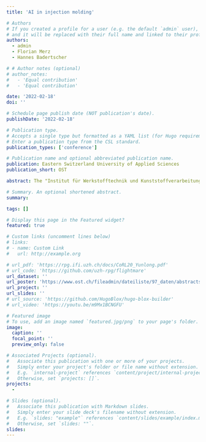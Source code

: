 ```yaml
---
title: 'AI in injection molding'

# Authors
# If you created a profile for a user (e.g. the default `admin` user), write the username (folder name) here
# and it will be replaced with their full name and linked to their profile.
authors:
  - admin
  - Florian Merz
  - Hannes Badertscher

# # Author notes (optional)
# author_notes:
#   - 'Equal contribution'
#   - 'Equal contribution'

date: '2022-02-18'
doi: ''

# Schedule page publish date (NOT publication's date).
publishDate: '2022-02-18'

# Publication type.
# Accepts a single type but formatted as a YAML list (for Hugo requirements).
# Enter a publication type from the CSL standard.
publication_types: ['conference']

# Publication name and optional abbreviated publication name.
publication: Eastern Switzerland University of Applied Sciences
publication_short: OST

abstract: The "Institut für Werkstofftechnik und Kunststoffverarbeitung" (IWK) is a leading Swiss institute in the area of materials technology and polymers processing. One area of interest is to optimize the yield of injection molding machines. Injection molding machines are typically commissioned by an experienced operator and then run for weeks and months, where they produce millions of identical goods. To lower the amount of defective goods during this contiuous manufacturing process, it needs to be monitored at all times. Thus anomalies can be detected and corrected in a early stage. To achieve this objective, the current state-of-the-art method monitors several measurement variables during the process and stores them as persistent data in memory. Based on these measurements, manually defined features are extracted and passed into an anomaly detector. The difficulty of this approach on the one hand is the accessability of the data, as there is no unified interface across the industry. On the other hand, the data quality fluctuates across all manufacturers. The cavity pressure curve represents the pressure inside the tool during the injection molding process over time. The shape of this curve greatly affects the quality of the produced goods. The presented approach in this project focuses on utilizing this cavity pressure curve as the only feature to predict an anomaly. Several modern machine learning anomaly detection models are introduced, evaluated and compared to a simple baseline model and the state-of-the-art method. The development of such a model strongly depends on the quality of the data. Even a non-domain expert is able to spot obvious problems with the original dataset. The labels of the original dataset contain obvious anomalies, which are labeled as normal and vice versa. Since the quality of the labels provided is not ideal, a well defined anomaly definition according to the injection molding theory has been introduced. Due to the nature of the labeling procedure of the calculated labels one could argue, that the labels have been adapted to fit the model assumptions. This is partly true, but the underlaying assumption that the cavity pressure curve of normal cavity pressure curves are very similar in nature, is backed by the known theory about the injection molding process. Therefore, the original dataset could provide a possible advantage for the existing state-of-the-art models and the calculated labels could provide a possible advantage for the molding-molly-models. Therefore, the best of both label worlds has been combined to the fusion labels to balance the benefits and to prevent a covariate shift as much as possible. All available models are then evaluated on all three label definitions and demonstrate, that it is possible to detect any significant differences in the cavity pressure curves and therefore potential anomalies. The potential of the presented approach lies in the massively reduced data volume, accessibility of the measurement variable and performance comparability with the current state-of-the-art method

# Summary. An optional shortened abstract.
summary:

tags: []

# Display this page in the Featured widget?
featured: true

# Custom links (uncomment lines below)
# links:
# - name: Custom Link
#   url: http://example.org

# url_pdf: 'https://rpg.ifi.uzh.ch/docs/CoRL20_Yunlong.pdf'
# url_code: 'https://github.com/uzh-rpg/flightmare'
url_dataset: ''
url_poster: 'https://www.ost.ch/fileadmin/dateiliste/97_daten/abstracts/aed5709c-5027-49c9-9bc6-83c05a705878.pdf'
url_project: ''
url_slides: ''
# url_source: 'https://github.com/HugoBlox/hugo-blox-builder'
# url_video: 'https://youtu.be/m9Mx1BCNGFU'

# Featured image
# To use, add an image named `featured.jpg/png` to your page's folder.
image:
  caption: ''
  focal_point: ''
  preview_only: false

# Associated Projects (optional).
#   Associate this publication with one or more of your projects.
#   Simply enter your project's folder or file name without extension.
#   E.g. `internal-project` references `content/project/internal-project/index.md`.
#   Otherwise, set `projects: []`.
projects:
  - 

# Slides (optional).
#   Associate this publication with Markdown slides.
#   Simply enter your slide deck's filename without extension.
#   E.g. `slides: "example"` references `content/slides/example/index.md`.
#   Otherwise, set `slides: ""`.
slides: 
---
```

<!-- 
{{% callout note %}}
Click the _Cite_ button above to demo the feature to enable visitors to import publication metadata into their reference management software.
{{% /callout %}}

{{% callout note %}}
Create your slides in Markdown - click the _Slides_ button to check out the example.
{{% /callout %}}

Add the publication's **full text** or **supplementary notes** here. You can use rich formatting such as including [code, math, and images](https://docs.hugoblox.com/content/writing-markdown-latex/). -->
